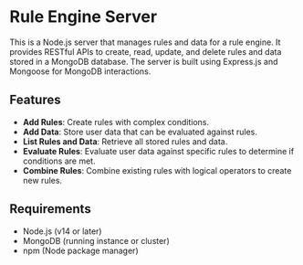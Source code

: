 # Rule Engine Server

This is a Node.js server that manages rules and data for a rule engine. It provides RESTful APIs to create, read, update, and delete rules and data stored in a MongoDB database. The server is built using Express.js and Mongoose for MongoDB interactions.

## Features

- **Add Rules**: Create rules with complex conditions.
- **Add Data**: Store user data that can be evaluated against rules.
- **List Rules and Data**: Retrieve all stored rules and data.
- **Evaluate Rules**: Evaluate user data against specific rules to determine if conditions are met.
- **Combine Rules**: Combine existing rules with logical operators to create new rules.

## Requirements

- Node.js (v14 or later)
- MongoDB (running instance or cluster)
- npm (Node package manager)
